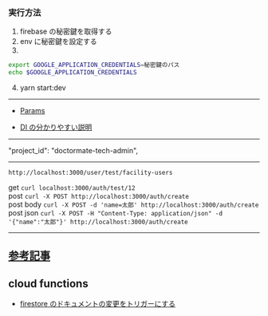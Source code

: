 ### 実行方法

1. firebase の秘密鍵を取得する
2. env に秘密鍵を設定する
3.

```bash
export GOOGLE_APPLICATION_CREDENTIALS=秘密鍵のパス
echo $GOOGLE_APPLICATION_CREDENTIALS
```

4. yarn start:dev

---

- [Params](https://docs.nestjs.com/custom-decorators#param-decorators)

- [DI の分かりやすい説明](https://blog.shgnkn.io/dependency-injection-in-nestjs/)

---

"project_id": "doctormate-tech-admin",

---

```
http://localhost:3000/user/test/facility-users
```

get
`curl localhost:3000/auth/test/12`  
post
`curl -X POST http://localhost:3000/auth/create`  
post body
`curl -X POST -d 'name=太郎' http://localhost:3000/auth/create`
post json
`curl -X POST -H "Content-Type: application/json" -d '{"name":"太郎"}' http://localhost:3000/auth/create`

---

## [参考記事](https://firebase.google.com/docs/auth/admin/verify-id-tokens?hl=ja)

## cloud functions

- [firestore のドキュメントの変更をトリガーにする](https://cloud.google.com/firestore/docs/extend-with-functions?hl=ja)

